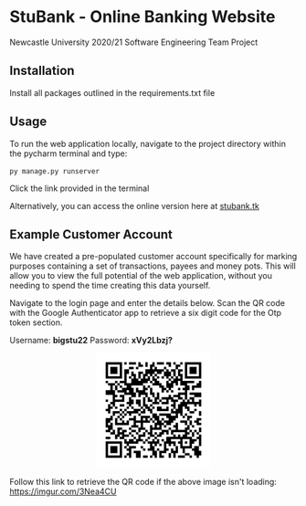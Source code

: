 # StuBank - Online Banking Website  

Newcastle University 2020/21 Software Engineering Team Project

## Installation
Install all packages outlined in the requirements.txt file

## Usage
To run the web application locally, navigate to the project directory within the pycharm terminal and type:
```commandline
py manage.py runserver
```
Click the link provided in the terminal

Alternatively, you can access the online version here at [stubank.tk](stubank.tk)

## Example Customer Account
We have created a pre-populated customer account specifically for marking purposes containing a 
set of transactions, payees and money pots. This will allow you to view the full potential of
the web application, without you needing to spend the time creating this data yourself.

Navigate to the login page and enter the details below. Scan the QR code with the Google 
Authenticator app to retrieve a six digit code for the Otp token section.

Username: <b>bigstu22</b> 
Password: <b>xVy2Lbzj?</b> 

<p align="center">
<img src="media/qr_codes/bigstu22.png" width="200" height="200">
</p>

Follow this link to retrieve the QR code if the above image isn't loading:
https://imgur.com/3Nea4CU



 
